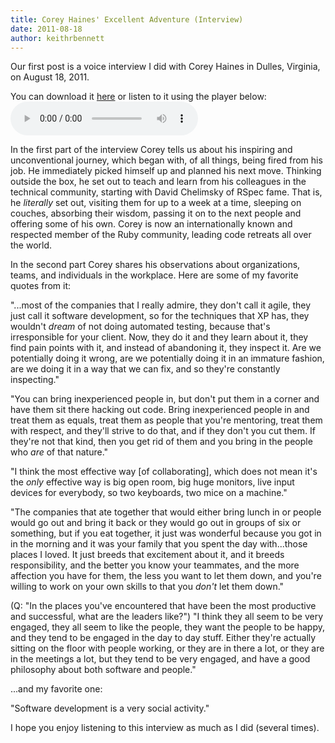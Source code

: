 ```yaml
---
title: Corey Haines' Excellent Adventure (Interview)
date: 2011-08-18
author: keithrbennett
---
```


Our first post is a voice interview I did with Corey Haines in Dulles, Virginia, on August 18, 2011.

You can download it [here](/assets/audio/corey-haines-dulles-hyatt-2011-08-18.mp3) or listen to it using the player below:
<audio src="/assets/audio/corey-haines-dulles-hyatt-2011-08-18.mp3" controls preload>
Corey Haines Podcast Audio
</audio>

In the first part of the interview Corey tells us about his inspiring and unconventional journey, which began with, of all things, being fired from his job.  He immediately picked himself up and planned his next move.  Thinking outside the box, he set out to teach and learn from his colleagues in the technical community, starting with David Chelimsky of RSpec fame.  That is, he *literally* set out, visiting them for up to a week at a time, sleeping on couches, absorbing their wisdom, passing it on to the next people and offering some of his own.  Corey is now an internationally known and respected member of the Ruby community, leading code retreats all over the world.

In the second part Corey shares his observations about organizations, teams, and individuals in the workplace.  Here are some of my favorite quotes from it:

"...most of the companies that I really admire, they don't call it agile, they just call it software development, so for the techniques that XP has, they wouldn't *dream* of not doing automated testing, because that's irresponsible for your client.  Now, they do it and they learn about it, they find pain points with it, and instead of abandoning it, they inspect it. Are we potentially doing it wrong, are we potentially doing it in an immature fashion, are we doing it in a way that we can fix, and so they're constantly inspecting."

"You can bring inexperienced people in, but don't put them in a corner and have them sit there hacking out code.  Bring inexperienced people in and treat them as equals, treat them as people that you're mentoring, treat them with respect, and they'll strive to do that, and if they don't you cut them. If they're not that kind, then you get rid of them and you bring in the people who *are* of that nature."

"I think the most effective way [of collaborating], which does not mean it's the *only* effective way is big open room, big huge monitors, live input devices for everybody, so two keyboards, two mice on a machine."

"The companies that ate together that would either bring lunch in or people would go out and bring it back or they would go out in groups of six or something, but if you eat together, it just was wonderful because you got in in the morning and it was your family that you spent the day with...those places I loved.  It just breeds that excitement about it, and it breeds responsibility, and the better you know your teammates, and the more affection you have for them, the less you want to let them down, and you're willing to work on your own skills to that you *don't* let them down."

(Q: "In the places you've encountered that have been the most productive and successful, what are the leaders like?")  "I think they all seem to be very engaged, they all seem to like the people, they want the people to be happy, and they tend to be engaged in the day to day stuff.  Either they're actually sitting on the floor with people working, or they are in there a lot, or they are in the meetings a lot, but they tend to be very engaged, and have a good philosophy about both software and people."

...and my favorite one:

"Software development is a very social activity."

I hope you enjoy listening to this interview as much as I did (several times).